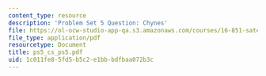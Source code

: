```yaml
---
content_type: resource
description: 'Problem Set 5 Question: Chynes'
file: https://ol-ocw-studio-app-qa.s3.amazonaws.com/courses/16-851-satellite-engineering-fall-2003/1c011fe85fd5b5c2e1bbbdfbaa072b3c_ps5_cs_ps5.pdf
file_type: application/pdf
resourcetype: Document
title: ps5_cs_ps5.pdf
uid: 1c011fe8-5fd5-b5c2-e1bb-bdfbaa072b3c
---
```

